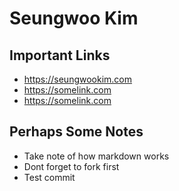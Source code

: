 # Seungwoo Kim

## Important Links

- https://seungwookim.com
- https://somelink.com
- https://somelink.com

## Perhaps Some Notes

- Take note of how markdown works
- Dont forget to fork first
- Test commit

